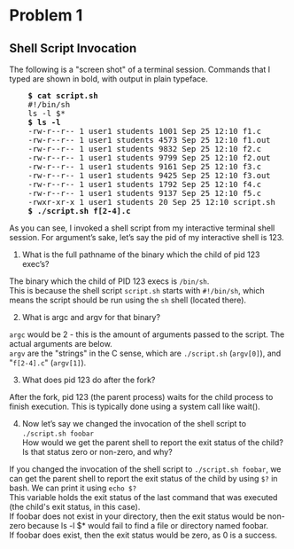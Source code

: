 # Problem 1

## Shell Script Invocation
The following is a "screen shot" of a terminal session. Commands that I typed are shown in bold, with output in plain typeface.
<pre>
    <b>$ cat script.sh</b>
    #!/bin/sh
    ls -l $*
    <b>$ ls -l</b>
    -rw-r--r-- 1 user1 students 1001 Sep 25 12:10 f1.c
    -rw-r--r-- 1 user1 students 4573 Sep 25 12:10 f1.out
    -rw-r--r-- 1 user1 students 9832 Sep 25 12:10 f2.c
    -rw-r--r-- 1 user1 students 9799 Sep 25 12:10 f2.out
    -rw-r--r-- 1 user1 students 9161 Sep 25 12:10 f3.c
    -rw-r--r-- 1 user1 students 9425 Sep 25 12:10 f3.out
    -rw-r--r-- 1 user1 students 1792 Sep 25 12:10 f4.c
    -rw-r--r-- 1 user1 students 9137 Sep 25 12:10 f5.c
    -rwxr-xr-x 1 user1 students 20 Sep 25 12:10 script.sh
    <b>$ ./script.sh f[2-4].c</b>
</pre>
As you can see, I invoked a shell script from my interactive terminal shell session. For argument’s sake, let’s say the
pid of my interactive shell is 123.

1. What is the full pathname of the binary which the child of pid 123 exec’s?

The binary which the child of PID 123 execs is `/bin/sh`. <br>This is because the shell script `script.sh` starts with `#!/bin/sh`, which means the script should be run using the `sh` shell (located there).

2. What is argc and argv for that binary?

`argc` would be 2 - this is the amount of arguments passed to the script. The actual arguments are below. <br>
`argv` are the "strings" in the C sense, which are `./script.sh` (`argv[0]`), and "`f[2-4].c`" (`argv[1]`). 

3. What does pid 123 do after the fork?

After the fork, pid 123 (the parent process) waits for the child process to finish execution. This is typically done using a system call like wait(). 

4. Now let’s say we changed the invocation of the shell script to <br>
`./script.sh foobar`<br>
How would we get the parent shell to report the exit status of the child? Is that status zero or non-zero, and why?

If you changed the invocation of the shell script to `./script.sh foobar`, we can get the parent shell to report the exit status of the child by using `$?` in bash. We can print it using `echo $?`<br>
This variable holds the exit status of the last command that was executed (the child's exit status, in this case). <br>
If foobar does not exist in your directory, then the exit status would be non-zero because ls -l $* would fail to find a file or directory named foobar. <br>
If foobar does exist, then the exit status would be zero, as 0 is a success. 